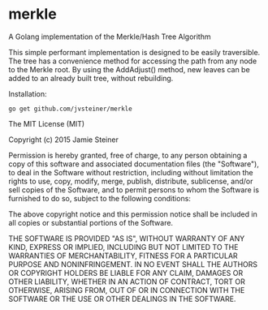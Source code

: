 # merkle
A Golang implementation of the Merkle/Hash Tree Algorithm

This simple performant implementation is designed to be easily traversible.  The tree has a convenience method for accessing the path from any node to the Merkle root. By using the AddAdjust() method, new leaves can be added to an already built tree, without rebuilding.

Installation:

    go get github.com/jvsteiner/merkle

The MIT License (MIT)

Copyright (c) 2015 Jamie Steiner

Permission is hereby granted, free of charge, to any person obtaining a copy
of this software and associated documentation files (the "Software"), to deal
in the Software without restriction, including without limitation the rights
to use, copy, modify, merge, publish, distribute, sublicense, and/or sell
copies of the Software, and to permit persons to whom the Software is
furnished to do so, subject to the following conditions:

The above copyright notice and this permission notice shall be included in
all copies or substantial portions of the Software.

THE SOFTWARE IS PROVIDED "AS IS", WITHOUT WARRANTY OF ANY KIND, EXPRESS OR
IMPLIED, INCLUDING BUT NOT LIMITED TO THE WARRANTIES OF MERCHANTABILITY,
FITNESS FOR A PARTICULAR PURPOSE AND NONINFRINGEMENT. IN NO EVENT SHALL THE
AUTHORS OR COPYRIGHT HOLDERS BE LIABLE FOR ANY CLAIM, DAMAGES OR OTHER
LIABILITY, WHETHER IN AN ACTION OF CONTRACT, TORT OR OTHERWISE, ARISING FROM,
OUT OF OR IN CONNECTION WITH THE SOFTWARE OR THE USE OR OTHER DEALINGS IN
THE SOFTWARE.